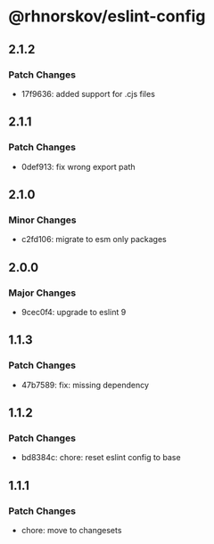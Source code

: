 # @rhnorskov/eslint-config

## 2.1.2

### Patch Changes

- 17f9636: added support for .cjs files

## 2.1.1

### Patch Changes

- 0def913: fix wrong export path

## 2.1.0

### Minor Changes

- c2fd106: migrate to esm only packages

## 2.0.0

### Major Changes

- 9cec0f4: upgrade to eslint 9

## 1.1.3

### Patch Changes

- 47b7589: fix: missing dependency

## 1.1.2

### Patch Changes

- bd8384c: chore: reset eslint config to base

## 1.1.1

### Patch Changes

- chore: move to changesets
